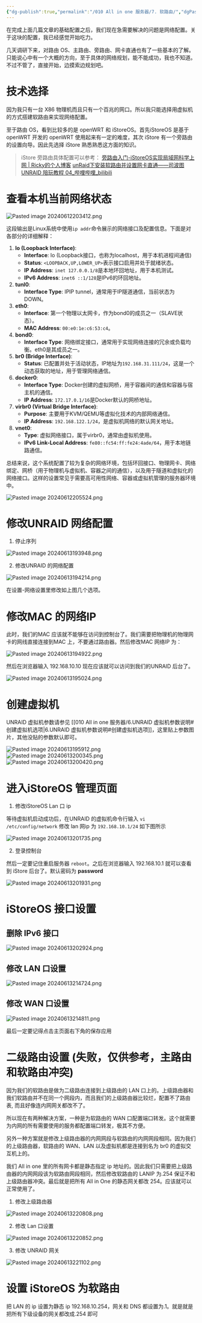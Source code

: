 ```yaml
---
{"dg-publish":true,"permalink":"/010 All in one 服务器/7. 软路由/","dgPassFrontmatter":true,"created":"2024-06-12T19:28:36.092+08:00","updated":"2024-06-16T15:27:31.782+08:00"}
---
```


在完成上面几篇文章的基础配置之后，我们现在急需要解决的问题是网络配置。关于这块的配置，我已经感觉开始吃力。

几天调研下来，对路由 OS、主路由、旁路由、网卡直通也有了一些基本的了解。只能说心中有一个大概的方向，至于具体的网络规划，能不能成功，我也不知道。不过不管了，直接开始，边摸索边规划吧。
# 技术选择

因为我只有一台 X86 物理机而且只有一个百兆的网口。所以我只能选择用虚拟机的方式搭建软路由来实现网络配置。

至于路由 OS，看到比较多的是 openWRT 和 iStoreOS。首先iStoreOS 是基于 openWRT 开发的 openWRT 使用起来有一定的难度，其次 iStore 有一个旁路由的设置向导。因此先选择 iStore 熟悉熟悉这方面的知识。

>iStore 旁路由具体配置可以参考：
>[旁路由入门-iStoreOS实现局域网科学上网 | Ricky的个人博客](https://shdvgj.github.io/2023/07/06/2023/07/bridge-mode-starter-istoreos/#iStoreOS说明)
>[unRaid下安装软路由并设置网卡直通——司波图 UNRAID 陪玩教程 04\_哔哩哔哩\_bilibili](https://www.bilibili.com/video/BV1WJ411D75z/?spm_id_from=333.337.search-card.all.click&vd_source=1bfe469a264a2b5f885f412c3b094c96)
# 查看本机当前网络状态

![Pasted image 20240612203412.png](/img/user/$/$Sys999%20Attachment/Pasted%20image%2020240612203412.png)

这段输出是Linux系统中使用`ip addr`命令展示的网络接口及配置信息。下面是对各部分的详细解释：

1. **lo (Loopback Interface)**:
    - **Interface**: lo (Loopback接口，也称为localhost，用于本机进程间通信)
    - **Status**: `<LOOPBACK,UP,LOWER_UP>`表示接口启用并处于就绪状态。
    - **IP Address**: `inet 127.0.0.1/8`是本地环回地址，用于本机测试。
    - **IPv6 Address**: `inet6 ::1/128`是IPv6的环回地址。
1. **tunl0**:
    - **Interface Type**: IPIP tunnel，通常用于IP隧道通信，当前状态为DOWN。
3. **eth0**:
    - **Interface**: 第一个物理以太网卡，作为bond0的成员之一（SLAVE状态）。
    - **MAC Address**: `00:e0:1e:c6:53:c4`。
4. **bond0**:
    - **Interface Type**: 网络绑定接口，通常用于实现网络连接的冗余或负载均衡。eth0是其成员之一。
5. **br0 (Bridge Interface)**:
    - **Status**: 已配置并处于活动状态，IP地址为`192.168.31.111/24`，这是一个动态获取的地址，用于管理网络通信。
6. **docker0**:
    - **Interface Type**: Docker创建的虚拟网桥，用于容器间的通信和容器与宿主机的通信。
    - **IP Address**: `172.17.0.1/16`是Docker默认的网桥地址。
7. **virbr0 (Virtual Bridge Interface)**:
    - **Purpose**: 主要用于KVM/QEMU等虚拟化技术的内部网络通信。
    - **IP Address**: `192.168.122.1/24`，是虚拟机网络的默认网关地址。
8. **vnet0**:
    - **Type**: 虚拟网络接口，属于virbr0，通常由虚拟机使用。
    - **IPv6 Link-Local Address**: `fe80::fc54:ff:fe24:4ade/64`，用于本地链路通信。

总结来说，这个系统配置了较为复杂的网络环境，包括环回接口、物理网卡、网络绑定、网桥（用于物理机与虚拟机、容器之间的通信），以及用于隧道和虚拟化的网络接口。这样的设置常见于需要高可用性网络、容器或虚拟机管理的服务器环境中。

![Pasted image 20240612205524.png](/img/user/$/$Sys999%20Attachment/Pasted%20image%2020240612205524.png)
# 修改UNRAID 网络配置

1. 停止序列

![Pasted image 20240613193948.png](/img/user/$/$Sys999%20Attachment/Pasted%20image%2020240613193948.png)

2. 修改UNRAID 的网络配置

![Pasted image 20240613194214.png](/img/user/$/$Sys999%20Attachment/Pasted%20image%2020240613194214.png)

在设置-网络设置里修改如上图几个选项。
# 修改MAC 的网络IP

此时，我们的MAC 应该就不能够在访问到控制台了。我们需要把物理机的物理网卡的网线直接连接到MAC 上，不要通过路由器。然后修改MAC 网络IP 为：

![Pasted image 20240613194922.png](/img/user/$/$Sys999%20Attachment/Pasted%20image%2020240613194922.png)

然后在浏览器输入 192.168.10.10 现在应该就可以访问到我们的UNRAID 后台了。

![Pasted image 20240613195024.png](/img/user/$/$Sys999%20Attachment/Pasted%20image%2020240613195024.png)

# 创建虚拟机

UNRAID 虚拟机参数请参见 [[010 All in one 服务器/6.UNRAID 虚拟机参数说明#创建虚拟机选项\|6.UNRAID 虚拟机参数说明#创建虚拟机选项]]，这里贴上参数图片，其他没贴的参数默认即可。

![Pasted image 20240613195912.png](/img/user/$/$Sys999%20Attachment/Pasted%20image%2020240613195912.png)
![Pasted image 20240613200345.png](/img/user/$/$Sys999%20Attachment/Pasted%20image%2020240613200345.png)
![Pasted image 20240613200420.png](/img/user/$/$Sys999%20Attachment/Pasted%20image%2020240613200420.png)
# 进入iStoreOS 管理页面

1. 修改iStoreOS Lan 口 ip

等待虚拟机启动成功后，在UNRAID 的虚拟机命令行输入 `vi /etc/config/network` 修改 lan 网ip 为 `192.168.10.1/24` 如下图所示

![Pasted image 20240613201735.png](/img/user/$/$Sys999%20Attachment/Pasted%20image%2020240613201735.png)

2. 登录控制台

然后一定要记住重启服务器 `reboot`。之后在浏览器输入 192.168.10.1 就可以查看到 iStore 后台了。默认密码为 **password**

![Pasted image 20240613201931.png](/img/user/$/$Sys999%20Attachment/Pasted%20image%2020240613201931.png)
# iStoreOS 接口设置
## 删除 IPv6 接口

![Pasted image 20240613202924.png](/img/user/$/$Sys999%20Attachment/Pasted%20image%2020240613202924.png)
## 修改 LAN 口设置

![Pasted image 20240613214724.png](/img/user/$/$Sys999%20Attachment/Pasted%20image%2020240613214724.png)
## 修改 WAN 口设置

![Pasted image 20240613214811.png](/img/user/$/$Sys999%20Attachment/Pasted%20image%2020240613214811.png)

最后一定要记得点击主页面右下角的保存应用
# 二级路由设置 (失败，仅供参考，主路由和软路由冲突)

因为我们的软路由是做为二级路由连接到上级路由的 LAN 口上的。上级路由器和我们软路由并不在同一个网段内，而且我们的上级路由器比较烂，配置不了路由表, 而且好像连内网网关都改不了。

所以现在有两种解决方案，一种是为软路由的 WAN 口配置端口转发。这个就需要为内网的所有需要使用的服务都配置端口转发，极其不方便。

另外一种方案就是修改上级路由器的内网网段与软路由的内网网段相同。因为我们的上级路由器，软路由的 WAN、LAN 以及虚拟机都是连接到名为 br0 的虚拟交互机上的。

我们 All in one 里的所有网卡都是静态指定 ip 地址的。因此我们只需要把上级路由器的内网网段该为软路由网段相同，然后修改软路由的 LANIP 为.254 保证不和上级路由器冲突。最后就是把所有 All in One 的静态网关都改 254。应该就可以正常使用了。

1. 修改上级路由器

![Pasted image 20240613220808.png](/img/user/$/$Sys999%20Attachment/Pasted%20image%2020240613220808.png)

2. 修改 Lan 口设置

![Pasted image 20240613220852.png](/img/user/$/$Sys999%20Attachment/Pasted%20image%2020240613220852.png)

3. 修改 UNRAID 网关

![Pasted image 20240613221102.png](/img/user/$/$Sys999%20Attachment/Pasted%20image%2020240613221102.png)
# 设置 iStoreOS 为软路由

把 LAN 的 ip 设置为静态 ip 192.168.10.254，网关和 DNS 都设置为.1。就是就是把所有下级设备的网关都改成.254 即可